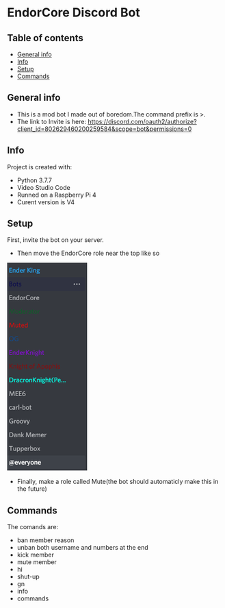 # EndorCore Discord Bot

## Table of contents
* [General info](#general-info)
* [Info](#info)
* [Setup](#setup)
* [Commands](#commands)

## General info
* This is a mod bot I made out of boredom.The command prefix is >.
* The link to Invite is here: https://discord.com/oauth2/authorize?client_id=802629460200259584&scope=bot&permissions=0
	
## Info
Project is created with:
* Python 3.7.7
* Video Studio Code
* Runned on a Raspberry Pi 4
* Curent version is V4
	
## Setup
First, invite the bot on your server.

* Then move the EndorCore role near the top like so

![](Screenshot%202021-01-26%20183824.png)

* Finally, make a role called Mute(the bot should automaticly make this in the future)


## Commands
The comands are:
* ban member reason
* unban both username and numbers at the end
* kick member
* mute member
* hi
* shut-up
* gn
* info
* commands



